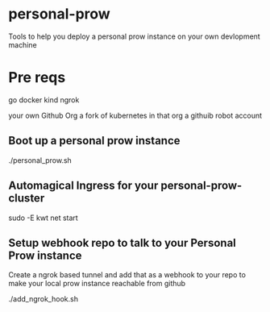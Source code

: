 # personal-prow
Tools to help you deploy a personal prow instance on your own devlopment machine

# Pre reqs
go 
docker
kind
ngrok

your own Github Org
a fork of kubernetes in that org
a githuib robot account

## Boot up a personal prow instance
./personal_prow.sh 

## Automagical Ingress for your personal-prow-cluster
sudo -E kwt net start   

## Setup webhook repo to talk to your Personal Prow instance

Create a ngrok based tunnel and add that as a webhook to your repo to make your local prow instance reachable from github

./add_ngrok_hook.sh

